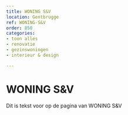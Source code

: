 ```yaml
---
title: WONING S&V
location: Gentbrugge
ref: WONING-S&V
order: 850
categories:
- toon alles
- renovatie
- gezinswoningen
- interieur & design

---
```

# WONING S&V

Dit is tekst voor op de pagina van WONING S&V